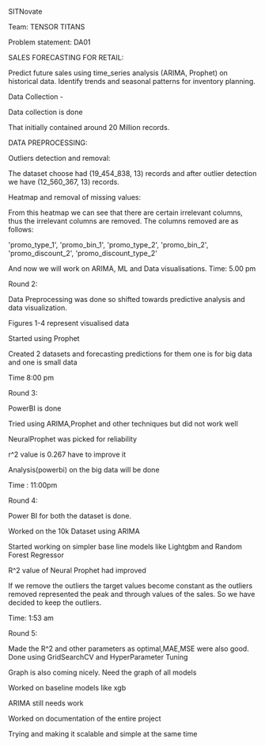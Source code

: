 SITNovate


Team: TENSOR TITANS


Problem statement: DA01


SALES FORECASTING FOR RETAIL:


Predict future sales using time_series analysis (ARIMA, Prophet) on historical data. Identify trends and seasonal patterns for inventory planning.

 Data Collection  - 

 
Data collection is done 




That initially contained around 20 Million records.


DATA PREPROCESSING: 


Outliers detection and removal:


The dataset choose had (19_454_838, 13) records and after outlier detection we have (12_560_367, 13) records.



Heatmap and removal of missing values:




From this heatmap we can see that there are certain irrelevant columns, thus the irrelevant columns are removed. The columns removed are as follows: 

'promo_type_1', 'promo_bin_1', 
    'promo_type_2', 'promo_bin_2', 
    'promo_discount_2', 'promo_discount_type_2'

And now we will work on ARIMA, ML and Data visualisations.
Time: 5.00 pm


Round 2:

Data Preprocessing was done so shifted towards predictive analysis and data visualization.

Figures 1-4 represent visualised data

Started using Prophet


Created 2 datasets and forecasting predictions for them one is for big data and one is small data

Time 8:00 pm

Round 3:

PowerBI is done

Tried using ARIMA,Prophet and other techniques but did not work well

NeuralProphet was picked for reliability

r^2 value is 0.267 have to improve it

Analysis(powerbi) on the big data will be done

Time : 11:00pm

Round 4:


Power BI for both the dataset is done.


Worked on the 10k Dataset using ARIMA 


Started working on simpler base line models like Lightgbm and Random Forest Regressor


R^2 value of Neural Prophet had improved


If we remove the outliers the target values become constant as the outliers removed represented the peak and through values of the sales. So we have decided to keep the outliers.


Time: 1:53 am


Round 5:

Made the R^2 and other parameters as optimal,MAE,MSE were also good. Done using GridSearchCV and HyperParameter Tuning

Graph is also coming nicely. Need the graph of all models

Worked on baseline models like xgb

ARIMA still needs work

Worked on documentation of the entire project

Trying and making it scalable and simple at the same time







